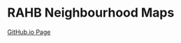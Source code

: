 # RAHB Neighbourhood Maps

[GitHub.io Page](https://rahb-realtors-association.github.io/NeighbourhoodMaps)

